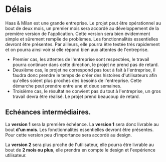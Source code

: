 # Délais

Haas & Milan est une grande entreprise. Le projet peut être opérationnel au bout de deux mois, un premier mois sera accordé au développement de la première version de l'application. Cette version sera bien évidemment simple et sûrement remplie de problèmes. Les fonctionnalités essentielles devront être présentes. Par ailleurs, elle pourra être testée très rapidement et on pourra ainsi voir si elle répond bien aux attentes de l'entreprise. 
* Premier cas, les attentes de l'entreprise sont respectées, le travail pourra continuer dans cette direction, le projet ne prend pas de retard. 
* Deuxième cas, le projet ne correspond pas tout à fait à l'entreprise, il faudra donc prendre le temps de créer des  histoires d'utilisateurs afin qu'elles soient plus proches des besoins de l'entreprise. Cette démarche peut prendre entre une et deux semaines.
* Troisième cas, le résultat ne convient pas du tout à l'entreprise, un gros travail devra être réalisé. Le projet prend beaucoup de retard. 

## Echéances intermédiaires.

La **version 1** sera la première échéance. La **version 1** sera donc livrable au bout **d'un mois**. Les fonctionnalités essentielles devront être présentes. Pour cette version peu d’importance sera accordé au design. 

La **version 2** sera plus proche de l'utilisateur, elle pourra être livrable au bout de **2 mois ou plus**, elle prendra en compte le design et l'expérience utilisateur.

